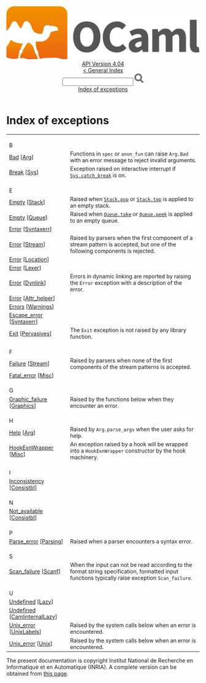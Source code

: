 <!-- ((! set title API !)) ((! set documentation !)) ((! set api !)) ((! set nobreadcrumb !)) -->
<div class="api"><header><nav class="toc brand"><a class="brand" href="https://ocaml.org/"><img src="colour-logo-gray.svg" class="svg" alt="OCaml"></a></nav><nav class="toc"><div class="toc_version"><a href="/docs" id="version-select">API Version 4.04</a></div><a href="index.html">&lt; General Index</a><div class="api_search"><input type="text" name="apisearch" id="api_search" oninput="mySearch(false);" onkeypress="this.oninput();" onclick="this.oninput();" onpaste="this.oninput();">
<img src="search_icon.svg" alt="Search" class="svg" onclick="mySearch(false)"></div>
<div id="search_results"></div><div class="toc_title"><a href="#top">Index of exceptions</a></div><ul></ul></nav></header>

<h1>Index of exceptions</h1>
<table>
<tbody><tr><td align="left"><br>B</td></tr>
<tr><td><a href="Arg.html#EXCEPTIONBad">Bad</a> [<a href="Arg.html">Arg</a>]</td>
<td><div class="info">
Functions in <code class="code">spec</code> or <code class="code">anon_fun</code> can raise <code class="code"><span class="constructor">Arg</span>.<span class="constructor">Bad</span></code> with an error
    message to reject invalid arguments.
</div>
</td></tr>
<tr><td><a href="Sys.html#EXCEPTIONBreak">Break</a> [<a href="Sys.html">Sys</a>]</td>
<td><div class="info">
Exception raised on interactive interrupt if <a href="Sys.html#VALcatch_break"><code class="code"><span class="constructor">Sys</span>.catch_break</code></a>
   is on.
</div>
</td></tr>
<tr><td align="left"><br>E</td></tr>
<tr><td><a href="Stack.html#EXCEPTIONEmpty">Empty</a> [<a href="Stack.html">Stack</a>]</td>
<td><div class="info">
Raised when <a href="Stack.html#VALpop"><code class="code"><span class="constructor">Stack</span>.pop</code></a> or <a href="Stack.html#VALtop"><code class="code"><span class="constructor">Stack</span>.top</code></a> is applied to an empty stack.
</div>
</td></tr>
<tr><td><a href="Queue.html#EXCEPTIONEmpty">Empty</a> [<a href="Queue.html">Queue</a>]</td>
<td><div class="info">
Raised when <a href="Queue.html#VALtake"><code class="code"><span class="constructor">Queue</span>.take</code></a> or <a href="Queue.html#VALpeek"><code class="code"><span class="constructor">Queue</span>.peek</code></a> is applied to an empty queue.
</div>
</td></tr>
<tr><td><a href="Syntaxerr.html#EXCEPTIONError">Error</a> [<a href="Syntaxerr.html">Syntaxerr</a>]</td>
<td></td></tr>
<tr><td><a href="Stream.html#EXCEPTIONError">Error</a> [<a href="Stream.html">Stream</a>]</td>
<td><div class="info">
Raised by parsers when the first component of a stream pattern is
   accepted, but one of the following components is rejected.
</div>
</td></tr>
<tr><td><a href="Location.html#EXCEPTIONError">Error</a> [<a href="Location.html">Location</a>]</td>
<td></td></tr>
<tr><td><a href="Lexer.html#EXCEPTIONError">Error</a> [<a href="Lexer.html">Lexer</a>]</td>
<td></td></tr>
<tr><td><a href="Dynlink.html#EXCEPTIONError">Error</a> [<a href="Dynlink.html">Dynlink</a>]</td>
<td><div class="info">
Errors in dynamic linking are reported by raising the <code class="code"><span class="constructor">Error</span></code>
    exception with a description of the error.
</div>
</td></tr>
<tr><td><a href="Attr_helper.html#EXCEPTIONError">Error</a> [<a href="Attr_helper.html">Attr_helper</a>]</td>
<td></td></tr>
<tr><td><a href="Warnings.html#EXCEPTIONErrors">Errors</a> [<a href="Warnings.html">Warnings</a>]</td>
<td></td></tr>
<tr><td><a href="Syntaxerr.html#EXCEPTIONEscape_error">Escape_error</a> [<a href="Syntaxerr.html">Syntaxerr</a>]</td>
<td></td></tr>
<tr><td><a href="Pervasives.html#EXCEPTIONExit">Exit</a> [<a href="Pervasives.html">Pervasives</a>]</td>
<td><div class="info">
The <code class="code"><span class="constructor">Exit</span></code> exception is not raised by any library function.
</div>
</td></tr>
<tr><td align="left"><br>F</td></tr>
<tr><td><a href="Stream.html#EXCEPTIONFailure">Failure</a> [<a href="Stream.html">Stream</a>]</td>
<td><div class="info">
Raised by parsers when none of the first components of the stream
   patterns is accepted.
</div>
</td></tr>
<tr><td><a href="Misc.html#EXCEPTIONFatal_error">Fatal_error</a> [<a href="Misc.html">Misc</a>]</td>
<td></td></tr>
<tr><td align="left"><br>G</td></tr>
<tr><td><a href="Graphics.html#EXCEPTIONGraphic_failure">Graphic_failure</a> [<a href="Graphics.html">Graphics</a>]</td>
<td><div class="info">
Raised by the functions below when they encounter an error.
</div>
</td></tr>
<tr><td align="left"><br>H</td></tr>
<tr><td><a href="Arg.html#EXCEPTIONHelp">Help</a> [<a href="Arg.html">Arg</a>]</td>
<td><div class="info">
Raised by <code class="code"><span class="constructor">Arg</span>.parse_argv</code> when the user asks for help.
</div>
</td></tr>
<tr><td><a href="Misc.html#EXCEPTIONHookExnWrapper">HookExnWrapper</a> [<a href="Misc.html">Misc</a>]</td>
<td><div class="info">
An exception raised by a hook will be wrapped into a
        <code class="code"><span class="constructor">HookExnWrapper</span></code> constructor by the hook machinery.
</div>
</td></tr>
<tr><td align="left"><br>I</td></tr>
<tr><td><a href="Consistbl.html#EXCEPTIONInconsistency">Inconsistency</a> [<a href="Consistbl.html">Consistbl</a>]</td>
<td></td></tr>
<tr><td align="left"><br>N</td></tr>
<tr><td><a href="Consistbl.html#EXCEPTIONNot_available">Not_available</a> [<a href="Consistbl.html">Consistbl</a>]</td>
<td></td></tr>
<tr><td align="left"><br>P</td></tr>
<tr><td><a href="Parsing.html#EXCEPTIONParse_error">Parse_error</a> [<a href="Parsing.html">Parsing</a>]</td>
<td><div class="info">
Raised when a parser encounters a syntax error.
</div>
</td></tr>
<tr><td align="left"><br>S</td></tr>
<tr><td><a href="Scanf.html#EXCEPTIONScan_failure">Scan_failure</a> [<a href="Scanf.html">Scanf</a>]</td>
<td><div class="info">
When the input can not be read according to the format string
    specification, formatted input functions typically raise exception
    <code class="code"><span class="constructor">Scan_failure</span></code>.
</div>
</td></tr>
<tr><td align="left"><br>U</td></tr>
<tr><td><a href="Lazy.html#EXCEPTIONUndefined">Undefined</a> [<a href="Lazy.html">Lazy</a>]</td>
<td></td></tr>
<tr><td><a href="CamlinternalLazy.html#EXCEPTIONUndefined">Undefined</a> [<a href="CamlinternalLazy.html">CamlinternalLazy</a>]</td>
<td></td></tr>
<tr><td><a href="UnixLabels.html#EXCEPTIONUnix_error">Unix_error</a> [<a href="UnixLabels.html">UnixLabels</a>]</td>
<td><div class="info">
Raised by the system calls below when an error is encountered.
</div>
</td></tr>
<tr><td><a href="Unix.html#EXCEPTIONUnix_error">Unix_error</a> [<a href="Unix.html">Unix</a>]</td>
<td><div class="info">
Raised by the system calls below when an error is encountered.
</div>
</td></tr>
</tbody></table>

<div class="copyright">The present documentation is copyright Institut National de Recherche en Informatique et en Automatique (INRIA). A complete version can be obtained from <a href="http://caml.inria.fr/pub/docs/manual-ocaml/">this page</a>.</div></div>